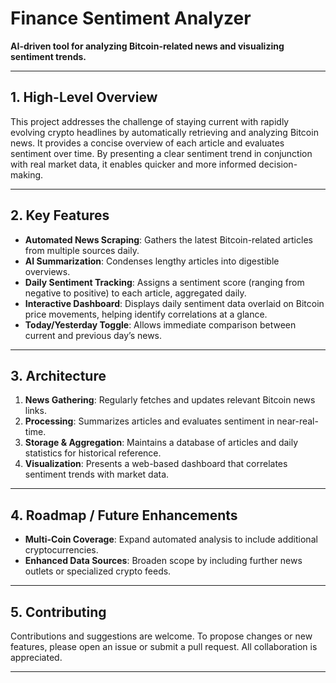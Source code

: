 # Finance Sentiment Analyzer
**AI-driven tool for analyzing Bitcoin-related news and visualizing sentiment trends.**

---

## 1. High-Level Overview

This project addresses the challenge of staying current with rapidly evolving crypto headlines by automatically retrieving and analyzing Bitcoin news. It provides a concise overview of each article and evaluates sentiment over time. By presenting a clear sentiment trend in conjunction with real market data, it enables quicker and more informed decision-making.

---

## 2. Key Features

- **Automated News Scraping**: Gathers the latest Bitcoin-related articles from multiple sources daily.  
- **AI Summarization**: Condenses lengthy articles into digestible overviews.  
- **Daily Sentiment Tracking**: Assigns a sentiment score (ranging from negative to positive) to each article, aggregated daily.  
- **Interactive Dashboard**: Displays daily sentiment data overlaid on Bitcoin price movements, helping identify correlations at a glance.  
- **Today/Yesterday Toggle**: Allows immediate comparison between current and previous day’s news.

---

## 3. Architecture

1. **News Gathering**: Regularly fetches and updates relevant Bitcoin news links.  
2. **Processing**: Summarizes articles and evaluates sentiment in near-real-time.  
3. **Storage & Aggregation**: Maintains a database of articles and daily statistics for historical reference.  
4. **Visualization**: Presents a web-based dashboard that correlates sentiment trends with market data.

---

## 4. Roadmap / Future Enhancements

- **Multi-Coin Coverage**: Expand automated analysis to include additional cryptocurrencies.    
- **Enhanced Data Sources**: Broaden scope by including further news outlets or specialized crypto feeds.

---

## 5. Contributing

Contributions and suggestions are welcome. To propose changes or new features, please open an issue or submit a pull request. All collaboration is appreciated.

---
